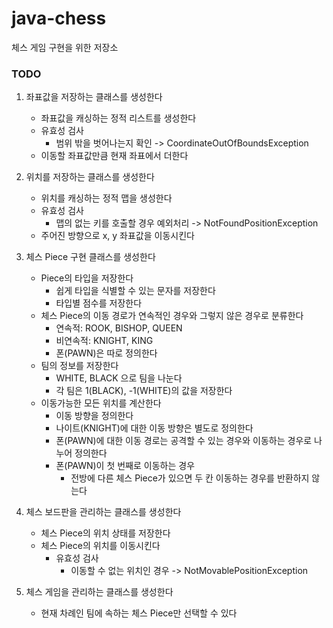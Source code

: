 # java-chess
체스 게임 구현을 위한 저장소

### TODO
1. 좌표값을 저장하는 클래스를 생성한다
    * 좌표값을 캐싱하는 정적 리스트를 생성한다 
    * 유효성 검사
        * 범위 밖을 벗어나는지 확인 -> CoordinateOutOfBoundsException
    * 이동할 좌표값만큼 현재 좌표에서 더한다
    
2. 위치를 저장하는 클래스를 생성한다
    * 위치를 캐싱하는 정적 맵을 생성한다
    * 유효성 검사
        * 맵의 없는 키를 호출할 경우 예외처리 -> NotFoundPositionException
    * 주어진 방향으로 x, y 좌표값을 이동시킨다
    
3. 체스 Piece 구현 클래스를 생성한다
    * Piece의 타입을 저장한다
        * 쉽게 타입을 식별할 수 있는 문자를 저장한다
        * 타입별 점수를 저장한다
    * 체스 Piece의 이동 경로가 연속적인 경우와 그렇지 않은 경우로 분류한다
        * 연속적: ROOK, BISHOP, QUEEN
        * 비연속적: KNIGHT, KING
        * 폰(PAWN)은 따로 정의한다
    * 팀의 정보를 저장한다
        * WHITE, BLACK 으로 팀을 나눈다
        * 각 팀은 1(BLACK), -1(WHITE)의 값을 저장한다
    * 이동가능한 모든 위치를 계산한다
        * 이동 방향을 정의한다
        * 나이트(KNIGHT)에 대한 이동 방향은 별도로 정의한다
        * 폰(PAWN)에 대한 이동 경로는 공격할 수 있는 경우와 이동하는 경우로 나누어 정의한다
        * 폰(PAWN)이 첫 번째로 이동하는 경우
            * 전방에 다른 체스 Piece가 있으면 두 칸 이동하는 경우를 반환하지 않는다
    
4. 체스 보드판을 관리하는 클래스를 생성한다
    * 체스 Piece의 위치 상태를 저장한다
    * 체스 Piece의 위치를 이동시킨다
        * 유효성 검사
            * 이동할 수 없는 위치인 경우 -> NotMovablePositionException
            
5. 체스 게임을 관리하는 클래스를 생성한다
    * 현재 차례인 팀에 속하는 체스 Piece만 선택할 수 있다